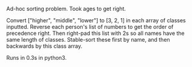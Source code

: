 Ad-hoc sorting problem. Took ages to get right.

Convert ["higher", "middle", "lower"] to [3, 2, 1] in each array of classes inputted. Reverse each person's list of numbers to get the order of precedence right. Then right-pad this list with 2s so all names have the same length of classes. Stable-sort these first by name, and then backwards by this class array.

Runs in 0.3s in python3.
